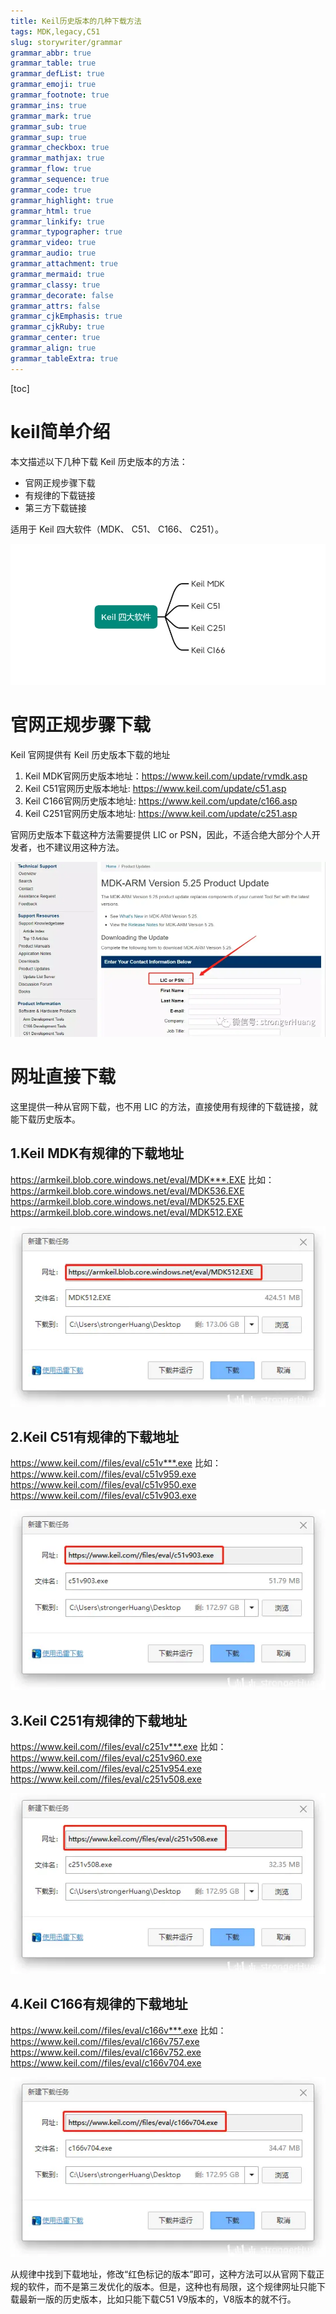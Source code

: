 ```yaml
---
title: Keil历史版本的几种下载方法
tags: MDK,legacy,C51
slug: storywriter/grammar
grammar_abbr: true
grammar_table: true
grammar_defList: true
grammar_emoji: true
grammar_footnote: true
grammar_ins: true
grammar_mark: true
grammar_sub: true
grammar_sup: true
grammar_checkbox: true
grammar_mathjax: true
grammar_flow: true
grammar_sequence: true
grammar_code: true
grammar_highlight: true
grammar_html: true
grammar_linkify: true
grammar_typographer: true
grammar_video: true
grammar_audio: true
grammar_attachment: true
grammar_mermaid: true
grammar_classy: true
grammar_decorate: false
grammar_attrs: false
grammar_cjkEmphasis: true
grammar_cjkRuby: true
grammar_center: true
grammar_align: true
grammar_tableExtra: true
---
```

[toc]
# keil简单介绍
本文描述以下几种下载 Keil 历史版本的方法：
- 官网正规步骤下载
- 有规律的下载链接
- 第三方下载链接

适用于 Keil 四大软件（MDK、 C51、 C166、 C251）。

![keil常用软件](./images/1667230919736.png)

# 官网正规步骤下载
Keil 官网提供有 Keil 历史版本下载的地址
1. Keil MDK官网历史版本地址：https://www.keil.com/update/rvmdk.asp
2. Keil C51官网历史版本地址: https://www.keil.com/update/c51.asp
3. Keil C166官网历史版本地址: https://www.keil.com/update/c166.asp
4. Keil C251官网历史版本地址: https://www.keil.com/update/c251.asp
 
官网历史版本下载这种方法需要提供 LIC or PSN，因此，不适合绝大部分个人开发者，也不建议用这种方法。

![enter description here](./images/1667231088514.png)
# 网址直接下载
这里提供一种从官网下载，也不用 LIC 的方法，直接使用有规律的下载链接，就能下载历史版本。

## 1.Keil MDK有规律的下载地址
https://armkeil.blob.core.windows.net/eval/MDK***.EXE
比如：
https://armkeil.blob.core.windows.net/eval/MDK536.EXE
https://armkeil.blob.core.windows.net/eval/MDK525.EXE
https://armkeil.blob.core.windows.net/eval/MDK512.EXE

![keil MDK下载方式](./images/1667231182527.png)
## 2.Keil C51有规律的下载地址
https://www.keil.com//files/eval/c51v***.exe
比如：
https://www.keil.com//files/eval/c51v959.exe
https://www.keil.com//files/eval/c51v950.exe
https://www.keil.com//files/eval/c51v903.exe

![enter description here](./images/1667231235216.png)
## 3.Keil C251有规律的下载地址
https://www.keil.com//files/eval/c251v***.exe
比如：
https://www.keil.com//files/eval/c251v960.exe
https://www.keil.com//files/eval/c251v954.exe
https://www.keil.com//files/eval/c251v508.exe

![enter description here](./images/1667231257878.png)
## 4.Keil C166有规律的下载地址
https://www.keil.com//files/eval/c166v***.exe
比如：
https://www.keil.com//files/eval/c166v757.exe
https://www.keil.com//files/eval/c166v752.exe
https://www.keil.com//files/eval/c166v704.exe

![enter description here](./images/1667231280868.png)

从规律中找到下载地址，修改“红色标记的版本”即可，这种方法可以从官网下载正规的软件，而不是第三发优化的版本。但是，这种也有局限，这个规律网址只能下载最新一版的历史版本，比如只能下载C51 V9版本的，V8版本的就不行。
